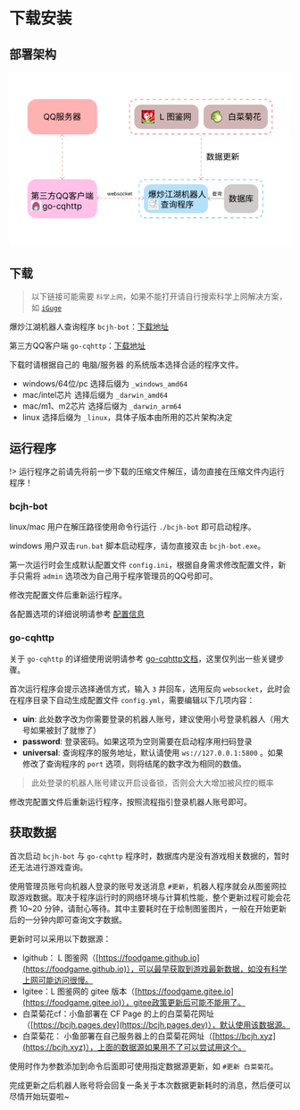 # 下载安装

## 部署架构

![部署架构图](../media/部署架构.png)

## 下载

> 以下链接可能需要 `科学上网`，如果不能打开请自行搜索科学上网解决方案，如 [`iGuge`](https://iguge.xyz/)

爆炒江湖机器人查询程序 `bcjh-bot`：[下载地址](https://github.com/Billdex/bcjh-bot/releases)

第三方QQ客户端 `go-cqhttp`：[下载地址](https://github.com/Mrs4s/go-cqhttp/releases)

下载时请根据自己的 电脑/服务器 的系统版本选择合适的程序文件。

- windows/64位/pc 选择后缀为 `_windows_amd64`
- mac/intel芯片 选择后缀为 `_darwin_amd64`
- mac/m1、m2芯片 选择后缀为 `_darwin_arm64`
- linux 选择后缀为 `_linux`，具体子版本由所用的芯片架构决定

## 运行程序

!> 运行程序之前请先将前一步下载的压缩文件解压，请勿直接在压缩文件内运行程序！

### bcjh-bot

linux/mac 用户在解压路径使用命令行运行 `./bcjh-bot` 即可启动程序。

windows 用户双击`run.bat` 脚本启动程序，请勿直接双击 `bcjh-bot.exe`。

第一次运行时会生成默认配置文件 `config.ini`，根据自身需求修改配置文件，新手只需将 `admin` 选项改为自己用于程序管理员的QQ号即可。

修改完配置文件后重新运行程序。

各配置选项的详细说明请参考 [配置信息](./config.md)

### go-cqhttp

关于 `go-cqhttp` 的详细使用说明请参考 [go-cqhttp文档](https://docs.go-cqhttp.org/guide/quick_start.html)，这里仅列出一些关键步骤。

首次运行程序会提示选择通信方式，输入 `3` 并回车，选用反向 `websocket`，此时会在程序目录下自动生成配置文件 `config.yml`，需要编辑以下几项内容：

- **uin**: 此处数字改为你需要登录的机器人账号，建议使用小号登录机器人（用大号如果被封了就惨了）
- **password**: 登录密码。如果这项为空则需要在启动程序用扫码登录
- **universal**: 查询程序的服务地址，默认请使用 `ws://127.0.0.1:5800` 。如果修改了查询程序的 `port` 选项，则将结尾的数字改为相同的数值。

> 此处登录的机器人账号建议开启设备锁，否则会大大增加被风控的概率

修改完配置文件后重新运行程序，按照流程指引登录机器人账号即可。

## 获取数据

首次启动 `bcjh-bot` 与 `go-cqhttp` 程序时，数据库内是没有游戏相关数据的，暂时还无法进行游戏查询。

使用管理员账号向机器人登录的账号发送消息 `#更新`，机器人程序就会从图鉴网拉取游戏数据。取决于程序运行时的网络环境与计算机性能，整个更新过程可能会花费 10~20 分钟，请耐心等待。其中主要耗时在于绘制图鉴图片，一般在开始更新后的一分钟内即可查询文字数据。

更新时可以采用以下数据源：

- lgithub： L 图鉴网（[https://foodgame.github.io](https://foodgame.github.io)），可以最早获取到游戏最新数据，如没有科学上网可能访问很慢。
- lgitee：L 图鉴网的 gitee 版本（[https://foodgame.gitee.io](https://foodgame.gitee.io)），gitee政策更新后可能不能用了。
- 白菜菊花cf：小鱼部署在 CF Page 的上的白菜菊花网址（[https://bcjh.pages.dev](https://bcjh.pages.dev)），默认使用该数据源。
- 白菜菊花：  小鱼部署在自己服务器上的白菜菊花网址（[https://bcjh.xyz](https://bcjh.xyz)），上面的数据源如果用不了可以尝试用这个。

使用时作为参数添加到命令后面即可使用指定数据源更新，如 `#更新 白菜菊花`。

完成更新之后机器人账号将会回复一条关于本次数据更新耗时的消息，然后便可以尽情开始玩耍啦~

